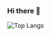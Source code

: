 ### Hi there 👋
![Top Langs](https://github-readme-stats.vercel.app/api/top-langs/?username=Reset-Sheep&layout=compact&theme=tokyonight)
<!--
**Reset-Sheep/Reset-Sheep** is a ✨ _special_ ✨ repository because its `README.md` (this file) appears on your GitHub profile.

Here are some ideas to get you started:

- 🔭 I’m currently working on ...
- 🌱 I’m currently learning ...
- 👯 I’m looking to collaborate on ...
- 🤔 I’m looking for help with ...
- 💬 Ask me about ...
- 📫 How to reach me: ...
- 😄 Pronouns: ...
- ⚡ Fun fact: ...
-->
